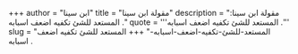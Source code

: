 +++
author = "ابن سينا"
title = "مقولة ابن سينا"
description = "مقولة ابن سينا: المستعد للشئ تكفيه اضعف اسبابه ."
quote = '''المستعد للشئ تكفيه اضعف اسبابه .''' 
slug = "المستعد-للشئ-تكفيه-اضعف-اسبابه-"
+++
المستعد للشئ تكفيه اضعف اسبابه .
